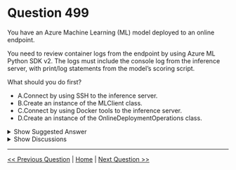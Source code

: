 # Question 499

You have an Azure Machine Learning (ML) model deployed to an online endpoint.

You need to review container logs from the endpoint by using Azure ML Python SDK v2. The logs must include the console log from the inference server, with print/log statements from the model’s scoring script.

What should you do first?

- A.Connect by using SSH to the inference server.
- B.Create an instance of the MLCIient class.
- C.Connect by using Docker tools to the inference server.
- D.Create an instance of the OnlineDeploymentOperations class.

<details>
  <summary>Show Suggested Answer</summary>

<strong>B</strong><br>

</details>

<details>
  <summary>Show Discussions</summary>

<blockquote><p><strong>AnsiDP100</strong> <code>(Sat 08 Mar 2025 05:06)</code> - <em>Upvotes: 1</em></p><p>B is the correct</p></blockquote>
<blockquote><p><strong>ulg</strong> <code>(Sat 08 Feb 2025 10:42)</code> - <em>Upvotes: 1</em></p><p>The MLClient class is the primary entry point for SDK operations, allowing you to:
1. Connect to the Azure ML workspace.
2. Access deployment details, including logs.
3. Use methods like online_deployments.get_logs() to retrieve inference server logs, which include scoring script outputs.

SSH/Docker tools (A/C): Not required for SDK-based log retrieval.
OnlineDeploymentOperations (D): Accessed via ml_client.online_deployments, not instantiated directly.</p></blockquote>

<blockquote><p><strong>3a0b61c</strong> <code>(Tue 19 Mar 2024 15:59)</code> - <em>Upvotes: 2</em></p><p>https://learn.microsoft.com/en-us/azure/machine-learning/how-to-troubleshoot-online-endpoints?view=azureml-api-2&amp;tabs=python#get-container-logs
https://learn.microsoft.com/en-us/python/api/azure-ai-ml/azure.ai.ml.operations.onlinedeploymentoperations?view=azure-python
You should not instantiate this class directly. Instead, you should create an MLClient instance that instantiates it for you and attaches it as an attribute.</p></blockquote>
<blockquote><p><strong>bbe8966</strong> <code>(Sat 22 Jun 2024 10:28)</code> - <em>Upvotes: 1</em></p><p>correct</p></blockquote>
<blockquote><p><strong>Matt2000</strong> <code>(Tue 06 Feb 2024 15:53)</code> - <em>Upvotes: 2</em></p><p>you create a OnlineDeploymentOperation by referencing &#x27;ml_client.online_deployments&#x27;. OnlineDeploymentOperation has then the method &#x27;get_logs(...)&#x27;

References:
https://learn.microsoft.com/en-us/python/api/azure-ai-ml/azure.ai.ml.mlclient?view=azure-python
https://learn.microsoft.com/en-us/python/api/azure-ai-ml/azure.ai.ml.operations.onlinedeploymentoperations?view=azure-python#azure-ai-ml-operations-onlinedeploymentoperations-be</p></blockquote>

<blockquote><p><strong>hgjdsh</strong> <code>(Wed 24 Jan 2024 21:01)</code> - <em>Upvotes: 3</em></p><p>I think the answer should be B because you need an instance of ml_client class to call get_logs on online_deployment instance.</p></blockquote>
<blockquote><p><strong>GHill1982</strong> <code>(Wed 17 Jan 2024 20:24)</code> - <em>Upvotes: 2</em></p><p>To review the container logs from an online endpoint by using the Azure ML Python SDK v2, you need to do the following steps:
Create an instance of the OnlineDeploymentOperations class by passing the workspace object and the name of the online endpoint.
Call the get_logs method on the OnlineDeploymentOperations object by passing the name of the deployment. This method returns a dictionary with the logs for the deployment, including the console log from the inference server and the print/log statements from the model’s scoring script.</p></blockquote>
<blockquote><p><strong>sanctafrax</strong> <code>(Sun 02 Feb 2025 22:13)</code> - <em>Upvotes: 1</em></p><p>arent you stating a difference answer then? what should you do FIRST. 
You say pass the workspace object into the onlinedeploymentOperations class. Therefore you first create an instance of the MLClient class.</p></blockquote>
<blockquote><p><strong>ferren</strong> <code>(Tue 07 Nov 2023 23:14)</code> - <em>Upvotes: 1</em></p><p>chatgpt and bard say it should be D</p></blockquote>
<blockquote><p><strong>damaldon</strong> <code>(Mon 10 Jul 2023 21:22)</code> - <em>Upvotes: 4</em></p><p>Correct.
ml_client is the instance for MLCLient class, and online_deployment is the instance for either ManagedOnlineDeployment class or KubernetesOnlineDeployment class.
https://github.com/MicrosoftDocs/azure-docs/blob/main/articles/machine-learning/how-to-troubleshoot-online-endpoints.md#get-container-logs</p></blockquote>

</details>

---

[<< Previous Question](question_498.md) | [Home](../index.md) | [Next Question >>](question_500.md)
